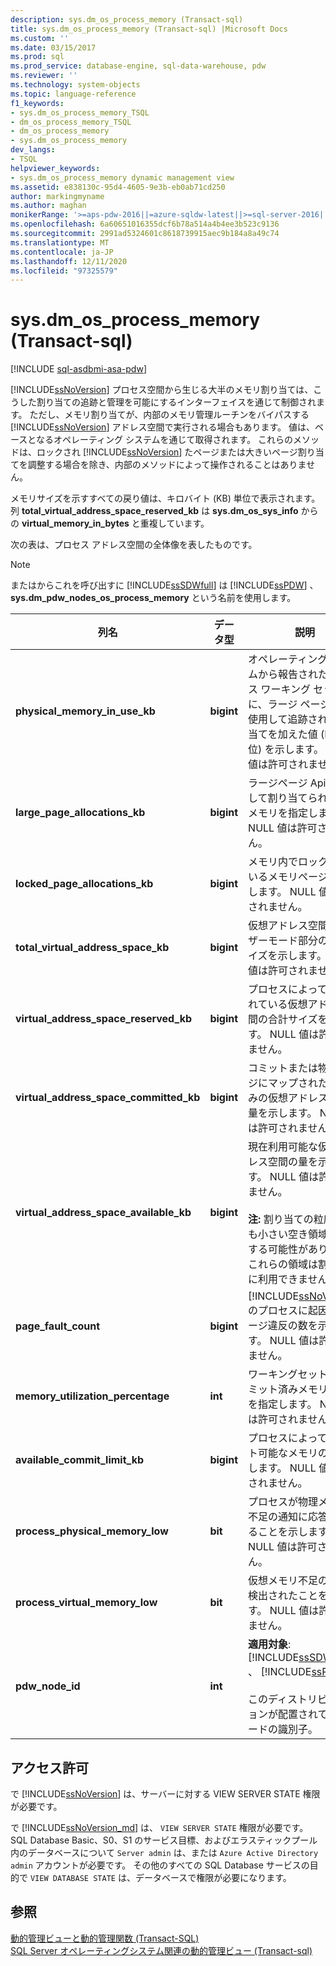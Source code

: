```yaml
---
description: sys.dm_os_process_memory (Transact-sql)
title: sys.dm_os_process_memory (Transact-sql) |Microsoft Docs
ms.custom: ''
ms.date: 03/15/2017
ms.prod: sql
ms.prod_service: database-engine, sql-data-warehouse, pdw
ms.reviewer: ''
ms.technology: system-objects
ms.topic: language-reference
f1_keywords:
- sys.dm_os_process_memory_TSQL
- dm_os_process_memory_TSQL
- dm_os_process_memory
- sys.dm_os_process_memory
dev_langs:
- TSQL
helpviewer_keywords:
- sys.dm_os_process_memory dynamic management view
ms.assetid: e838130c-95d4-4605-9e3b-eb0ab71cd250
author: markingmyname
ms.author: maghan
monikerRange: '>=aps-pdw-2016||=azure-sqldw-latest||>=sql-server-2016||=sqlallproducts-allversions||>=sql-server-linux-2017||=azuresqldb-mi-current'
ms.openlocfilehash: 6a60651016355dcf6b78a514a4b4ee3b523c9136
ms.sourcegitcommit: 2991ad5324601c8618739915aec9b184a8a49c74
ms.translationtype: MT
ms.contentlocale: ja-JP
ms.lasthandoff: 12/11/2020
ms.locfileid: "97325579"
---
```

# <a name="sysdm_os_process_memory-transact-sql"></a>sys.dm_os_process_memory (Transact-sql)
[!INCLUDE [sql-asdbmi-asa-pdw](../../includes/applies-to-version/sql-asdbmi-asa-pdw.md)]

  [!INCLUDE[ssNoVersion](../../includes/ssnoversion-md.md)] プロセス空間から生じる大半のメモリ割り当ては、こうした割り当ての追跡と管理を可能にするインターフェイスを通じて制御されます。 ただし、メモリ割り当てが、内部のメモリ管理ルーチンをバイパスする [!INCLUDE[ssNoVersion](../../includes/ssnoversion-md.md)] アドレス空間で実行される場合もあります。 値は、ベースとなるオペレーティング システムを通じて取得されます。 これらのメソッドは、ロックされ [!INCLUDE[ssNoVersion](../../includes/ssnoversion-md.md)] たページまたは大きいページ割り当てを調整する場合を除き、内部のメソッドによって操作されることはありません。  
  
 メモリサイズを示すすべての戻り値は、キロバイト (KB) 単位で表示されます。 列 **total_virtual_address_space_reserved_kb** は **sys.dm_os_sys_info** からの **virtual_memory_in_bytes** と重複しています。  
  
 次の表は、プロセス アドレス空間の全体像を表したものです。  
  
> [!NOTE]  
>  またはからこれを呼び出すに [!INCLUDE[ssSDWfull](../../includes/sssdwfull-md.md)] は [!INCLUDE[ssPDW](../../includes/sspdw-md.md)] 、 **sys.dm_pdw_nodes_os_process_memory** という名前を使用します。  
  
|列名|データ型|説明|  
|-----------------|---------------|-----------------|  
|**physical_memory_in_use_kb**|**bigint**|オペレーティング システムから報告されたプロセス ワーキング セットに、ラージ ページ API を使用して追跡された割り当てを加えた値 (KB 単位) を示します。 NULL 値は許可されません。|  
|**large_page_allocations_kb**|**bigint**|ラージページ Api を使用して割り当てられた物理メモリを指定します。 NULL 値は許可されません。|  
|**locked_page_allocations_kb**|**bigint**|メモリ内でロックされているメモリページを指定します。 NULL 値は許可されません。|  
|**total_virtual_address_space_kb**|**bigint**|仮想アドレス空間のユーザーモード部分の合計サイズを示します。 NULL 値は許可されません。|  
|**virtual_address_space_reserved_kb**|**bigint**|プロセスによって予約されている仮想アドレス空間の合計サイズを示します。 NULL 値は許可されません。|  
|**virtual_address_space_committed_kb**|**bigint**|コミットまたは物理ページにマップされた予約済みの仮想アドレス空間の量を示します。 NULL 値は許可されません。|  
|**virtual_address_space_available_kb**|**bigint**|現在利用可能な仮想アドレス空間の量を示します。 NULL 値は許可されません。<br /><br /> **注:** 割り当ての粒度よりも小さい空き領域が存在する可能性があります。 これらの領域は割り当てに利用できません。|  
|**page_fault_count**|**bigint**|[!INCLUDE[ssNoVersion](../../includes/ssnoversion-md.md)] のプロセスに起因するページ違反の数を示します。 NULL 値は許可されません。|  
|**memory_utilization_percentage**|**int**|ワーキングセット内のコミット済みメモリの割合を指定します。 NULL 値は許可されません。|  
|**available_commit_limit_kb**|**bigint**|プロセスによってコミット可能なメモリの量を示します。 NULL 値は許可されません。|  
|**process_physical_memory_low**|**bit**|プロセスが物理メモリの不足の通知に応答していることを示します。 NULL 値は許可されません。|  
|**process_virtual_memory_low**|**bit**|仮想メモリ不足の状態が検出されたことを示します。 NULL 値は許可されません。|  
|**pdw_node_id**|**int**|**適用対象**: [!INCLUDE[ssSDWfull](../../includes/sssdwfull-md.md)] 、 [!INCLUDE[ssPDW](../../includes/sspdw-md.md)]<br /><br /> このディストリビューションが配置されているノードの識別子。|  
  
## <a name="permissions"></a>アクセス許可  
 で [!INCLUDE[ssNoVersion](../../includes/ssnoversion-md.md)] は、サーバーに対する VIEW SERVER STATE 権限が必要です。  
  
で [!INCLUDE[ssNoVersion_md](../../includes/ssnoversion-md.md)] は、 `VIEW SERVER STATE` 権限が必要です。   
SQL Database Basic、S0、S1 のサービス目標、およびエラスティックプール内のデータベースについて `Server admin` は、または `Azure Active Directory admin` アカウントが必要です。 その他のすべての SQL Database サービスの目的で `VIEW DATABASE STATE` は、データベースで権限が必要になります。   
  
## <a name="see-also"></a>参照  
 [動的管理ビューと動的管理関数 &#40;Transact-SQL&#41;](~/relational-databases/system-dynamic-management-views/system-dynamic-management-views.md)   
 [SQL Server オペレーティングシステム関連の動的管理ビュー &#40;Transact-sql&#41;](../../relational-databases/system-dynamic-management-views/sql-server-operating-system-related-dynamic-management-views-transact-sql.md)  
  
  


